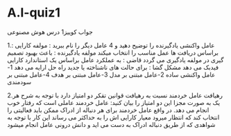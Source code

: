 # A.I-quiz1
جواب کوییز1 درس هوش مصنوعی

1.عامل واکنشی یادگیرنده را توضیح دهید و 4 عامل دیگر را نام ببرید :
مولفه کارایی : براساس دریافت ها عمل مناسب را انتخاب میکند
مولفه یادگیرنده : باعث بهبود تصمیم گیری در مولفه یادگیری می گردد
قاضی : به عملکرد عامل براساس یک استاندارد کارایی فیدبک می دهد
مشکل گشا : برای حالت های ناشناخته یا جدید راه حل ارایه می دهد
1-عامل واکنشی ساده
2-عامل مبتنی بر مدل
3-عامل مبتنی بر هدف
4-عامل مبتنی بر سودمندی

2.رهیافت عامل خردمند نسبت به رهیافت قوانین تقکر دو امتیاز دارد با توجه به شرح هر یک به صورت مجزا این دو امتیاز را بیان کنید:
عامل خردمند عاملی است که رفتار خوب انجام می دهد. در واقع عامل خردمند برای هر دنباله از ادراک ممکن باید فعالیتی را انتخاب کند که انتظار میرود معیار کارایی اش را به حداکثر می رساند این کار با توجه به شواهدی که از طریق دنباله ادراک به دست می اید و دانش درونی عامل انجام میشود
